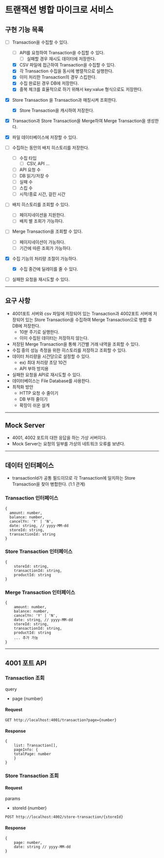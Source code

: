 


# 트랜잭션 병합 마이크로 서비스

## 구현 기능 목록

- [ ] Transaction을 수집할 수 있다.
  - [ ] API를 요청하여 Transaction을 수집할 수 있다.
    - [ ] 실패할 경우 재시도 데이터에 저장한다.
  - [x] CSV 파일에 접근하여 Transaction을 수집할 수 있다.
  - [x] 각 Transaction 수집을 동시에 병렬적으로 실행한다.
  - [x] 이미 처리한 Transaction의 경우 스킵한다.
  - [x] 수집 완료된 경우 DB에 저장한다.
  - [x] 중복 체크를 효율적으로 하기 위해서 key:value 형식으로도 저장한다.
- [x] Store Transaction 을 Transaction과 매칭시켜 조회한다.
  - [x] Store Transaction을 캐시하여 저장한다.
- [x] Transaction과 Store Transaction을 Merge하여 Merge Transaction을 생성한다.
- [x] 파일 데이터베이스에 저장할 수 있다.
- [ ] 수집하는 동안의 배치 히스토리를 저장한다.
  - [ ] 수집 타입
    - [ ] CSV, API ...
  - [ ] API 요청 수
  - [ ] DB 읽기/저장 수
  - [ ] 실패 수
  - [ ] 스킵 수
  - [ ] 시작/종료 시간, 걸린 시간
- [ ] 배치 히스토리를 조회할 수 있다.
  - [ ] 페이지네이션을 지원한다.
  - [ ] 배치 별 조회가 가능하다.
- [ ] Merge Transaction을 조회할 수 있다.
  - [ ] 페이지네이션이 가능하다.
  - [ ] 기간에 따른 조회가 가능하다.
- [x] 수집 기능의 처리량 조절이 가능하다.
  - [x] 수집 중간에 딜레이를 줄 수 있다.
- [ ] 실패한 요청을 재시도할 수 있다.

    

--- 

## 요구 사항
- 4001포트 서버와 csv 파일에 저장되어 있는 Transaction과 4002포트 서버에 저장되어 있는 Store Transaction을 수집하여 Merge Transaction으로 병합 후 DB에 저장한다.
  - 10분 주기로 실행한다.
  - 이미 수집된 데이터는 저장하지 않는다.
- 저장된 Merge Transaction을 통해 기간별 거래 내역을 조회할 수 있다.
- 수집 중의 성능 측정을 위한 히스토리를 저장하고 조회할 수 있다.
- 데이터 처리량을 시간당으로 설정할 수 있다.
  - ex) 최대 처리량 초당 10건
  - API 부하 방지용
- 실패한 요청을 API로 재시도할 수 있다.
- 데이터베이스는 File Database를 사용한다.
- 최적화 방안
  - HTTP 요청 수 줄이기
  - DB 부하 줄이기
  - 확장이 쉬운 설계

---
## Mock Server
- 4001, 4002 포트의 대한 응답을 하는 가상 서버이다.
- Mock Server는 요청의 일부를 가상의 네트워크 오류를 보낸다.

---
## 데이터 인터페이스

- transactionId가 공통 필드이므로 각 Transaction에 일치하는 Store Transaction을 찾아 병합한다. (1:1 관계) 

### Transaction 인터페이스

```
{
  amount: number,
  balance: number,
  cancelYn: 'Y' | 'N',
  date: string, // yyyy-MM-dd
  storeId: string,
  transactionId: string
}
```

### Store Transaction 인터페이스

```
{
    storeId: string,
    transactionId: string,
    productId: string
}
```

### Merge Transaction 인터페이스

```
{
    amount: number,
    balance: number,
    cancelYn: 'Y' | 'N',
    date: string, // yyyy-MM-dd
    storeId: string,
    transactionId: string,
    productId: string
    ... 추가 가능
}
```
---

## 4001 포트 API

### Transaction 조회
query
- page {number}

#### Request
```
GET http://localhost:4001/transaction?page={number}
```

#### Response
```
{
    list: Transaction[],
    pageInfo: {
    totalPage: number
    }
}
```

### Store Transaction 조회

#### Request

params
- storeId {number}

```
POST http://localhost:4002/store-transaction/{storeId}

```

#### Response
```
{
    page: number,
    date: string // yyyy-MM-dd
}
```